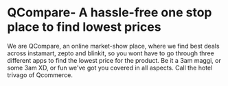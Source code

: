 # QCompare- A hassle-free one stop place to find lowest prices

We are QCompare, an online market-show place, where we find best deals across instamart, zepto and blinkit, so you wont have to go through three different apps to find the lowest price for the product. Be it a 3am maggi, or some 3am XD, or fun we've got you covered in all aspects. Call the hotel trivago of Qcommerce.
